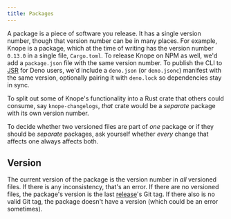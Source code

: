 ```yaml
---
title: Packages
---
```


A package is a piece of software you release.
It has a single version number, though that version number can be in many places.
For example, Knope is a package,
which at the time of writing has the version number `0.13.0` in a single file, `Cargo.toml`.
To release Knope on NPM as well, we'd add a `package.json` file with the same version number.
To publish the CLI to [JSR](https://jsr.io/) for Deno users, we'd include a `deno.json` (or `deno.jsonc`) manifest with the
same version, optionally pairing it with `deno.lock` so dependencies stay in sync.

To split out some of Knope's functionality into a Rust crate that others could consume,
say `knope-changelogs`, _that_ crate would be a _separate_ package with its own version number.

To decide whether two versioned files are part of _one_ package or if they should be _separate_ packages,
ask yourself whether _every_ change that affects one always affects both.

## Version

The current version of the package is the version number in _all_ versioned files.
If there is any inconsistency, that's an error.
If there are no versioned files, the package's version is the last [release]'s Git tag.
If there also is no valid Git tag, the package doesn't have a version (which could be an error sometimes).

[release]: /reference/concepts/release
